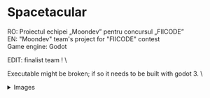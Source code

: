 # Spacetacular
RO: Proiectul echipei „Moondev” pentru concursul „FIICODE” \
EN: "Moondev" team's project for "FIICODE" contest \
Game engine: Godot

EDIT: finalist team ! \

Executable might be broken; if so it needs to be built with godot 3. \

<details>
  <summary>Images</summary>
  <image src="https://imgur.com/rGvtpz4.png"/>
  <image src="https://imgur.com/GHTDcXy.png"/>
  <image src="https://imgur.com/wUYPfQO.png"/>
  <image src="https://imgur.com/LDLcs4m.png"/>
  <image src="https://imgur.com/aDzchUf.png"/>
  <image src="https://imgur.com/Zkk6q2v.png"/>
  <image src="https://imgur.com/OBgi3yP.png"/>
  <image src="https://imgur.com/nxI4sjT.png"/>
  <image src="https://imgur.com/wjOvknZ.png"/>
  <image src="https://imgur.com/ZFusbQq.png"/>
  <image src="https://imgur.com/7PSvs3Q.png"/>
  <image src="https://imgur.com/xqoMGdK.png"/>
</details>
